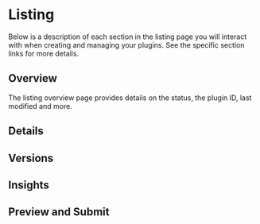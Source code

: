# Listing

Below is a description of each section in the listing page you will interact with when creating and managing your plugins. See the specific section links for more details.

## Overview

The listing overview page provides details on the status, the plugin ID, last modified and more.

## Details

## Versions

## Insights

## Preview and Submit
